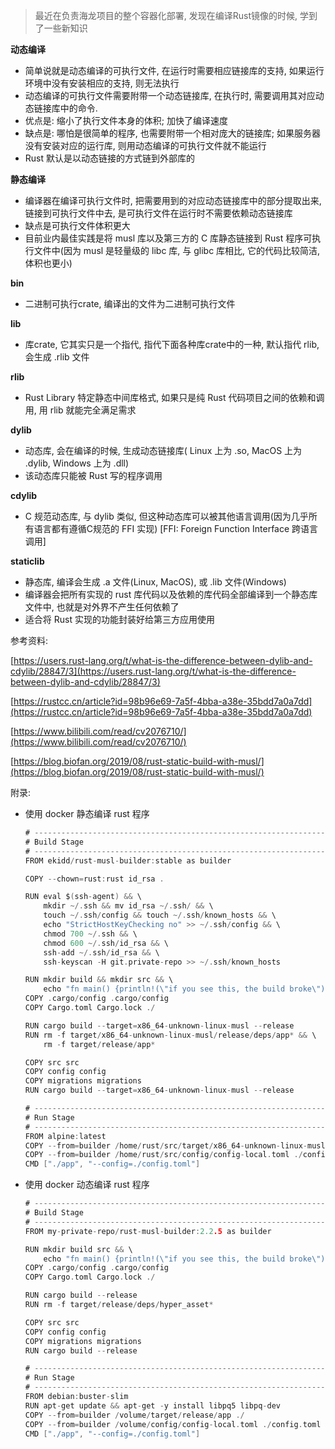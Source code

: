 > 最近在负责海龙项目的整个容器化部署, 发现在编译Rust镜像的时候, 学到了一些新知识

**动态编译**

- 简单说就是动态编译的可执行文件, 在运行时需要相应链接库的支持, 如果运行环境中没有安装相应的支持, 则无法执行
- 动态编译的可执行文件需要附带一个动态链接库, 在执行时, 需要调用其对应动态链接库中的命令.
- 优点是: 缩小了执行文件本身的体积; 加快了编译速度
- 缺点是: 哪怕是很简单的程序, 也需要附带一个相对庞大的链接库; 如果服务器没有安装对应的运行库, 则用动态编译的可执行文件就不能运行
- Rust 默认是以动态链接的方式链到外部库的

**静态编译**

- 编译器在编译可执行文件时, 把需要用到的对应动态链接库中的部分提取出来, 链接到可执行文件中去, 是可执行文件在运行时不需要依赖动态链接库
- 缺点是可执行文件体积更大
- 目前业内最佳实践是将 musl 库以及第三方的 C 库静态链接到 Rust 程序可执行文件中(因为 musl 是轻量级的 libc 库, 与 glibc 库相比, 它的代码比较简洁, 体积也更小)

**bin**

- 二进制可执行crate, 编译出的文件为二进制可执行文件

**lib**

- 库crate, 它其实只是一个指代, 指代下面各种库crate中的一种, 默认指代 rlib, 会生成 .rlib 文件

**rlib**

- Rust Library 特定静态中间库格式, 如果只是纯 Rust 代码项目之间的依赖和调用, 用 rlib 就能完全满足需求

**dylib**

- 动态库, 会在编译的时候, 生成动态链接库( Linux 上为 .so, MacOS 上为 .dylib, Windows 上为 .dll)
- 该动态库只能被 Rust 写的程序调用

**cdylib**

- C 规范动态库, 与 dylib 类似, 但这种动态库可以被其他语言调用(因为几乎所有语言都有遵循C规范的 FFI 实现) [FFI: Foreign Function Interface 跨语言调用]

**staticlib**

- 静态库, 编译会生成 .a 文件(Linux, MacOS), 或 .lib 文件(Windows)
- 编译器会把所有实现的 rust 库代码以及依赖的库代码全部编译到一个静态库文件中, 也就是对外界不产生任何依赖了
- 适合将 Rust 实现的功能封装好给第三方应用使用

参考资料:

[https://users.rust-lang.org/t/what-is-the-difference-between-dylib-and-cdylib/28847/3](https://users.rust-lang.org/t/what-is-the-difference-between-dylib-and-cdylib/28847/3)

[https://rustcc.cn/article?id=98b96e69-7a5f-4bba-a38e-35bdd7a0a7dd](https://rustcc.cn/article?id=98b96e69-7a5f-4bba-a38e-35bdd7a0a7dd)

[https://www.bilibili.com/read/cv2076710/](https://www.bilibili.com/read/cv2076710/)

[https://blog.biofan.org/2019/08/rust-static-build-with-musl/](https://blog.biofan.org/2019/08/rust-static-build-with-musl/)

附录:

- 使用 docker 静态编译 rust 程序

  ```go
  # ------------------------------------------------------------------------------
  # Build Stage
  # ------------------------------------------------------------------------------
  FROM ekidd/rust-musl-builder:stable as builder

  COPY --chown=rust:rust id_rsa .

  RUN eval $(ssh-agent) && \
      mkdir ~/.ssh && mv id_rsa ~/.ssh/ && \
      touch ~/.ssh/config && touch ~/.ssh/known_hosts && \
      echo "StrictHostKeyChecking no" >> ~/.ssh/config && \
      chmod 700 ~/.ssh && \
      chmod 600 ~/.ssh/id_rsa && \
      ssh-add ~/.ssh/id_rsa && \
      ssh-keyscan -H git.private-repo >> ~/.ssh/known_hosts

  RUN mkdir build && mkdir src && \
      echo "fn main() {println!(\"if you see this, the build broke\")}" > src/main.rs
  COPY .cargo/config .cargo/config
  COPY Cargo.toml Cargo.lock ./

  RUN cargo build --target=x86_64-unknown-linux-musl --release
  RUN rm -f target/x86_64-unknown-linux-musl/release/deps/app* && \
      rm -f target/release/app*

  COPY src src
  COPY config config
  COPY migrations migrations
  RUN cargo build --target=x86_64-unknown-linux-musl --release

  # ------------------------------------------------------------------------------
  # Run Stage
  # ------------------------------------------------------------------------------
  FROM alpine:latest
  COPY --from=builder /home/rust/src/target/x86_64-unknown-linux-musl/release/app ./
  COPY --from=builder /home/rust/src/config/config-local.toml ./config.toml
  CMD ["./app", "--config=./config.toml"]
  ```

- 使用 docker 动态编译 rust 程序

  ```go
  # ------------------------------------------------------------------------------
  # Build Stage
  # ------------------------------------------------------------------------------
  FROM my-private-repo/rust-musl-builder:2.2.5 as builder

  RUN mkdir build src && \
      echo "fn main() {println!(\"if you see this, the build broke\")}" > src/main.rs
  COPY .cargo/config .cargo/config
  COPY Cargo.toml Cargo.lock ./

  RUN cargo build --release
  RUN rm -f target/release/deps/hyper_asset*

  COPY src src
  COPY config config
  COPY migrations migrations
  RUN cargo build --release

  # ------------------------------------------------------------------------------
  # Run Stage
  # ------------------------------------------------------------------------------
  FROM debian:buster-slim
  RUN apt-get update && apt-get -y install libpq5 libpq-dev
  COPY --from=builder /volume/target/release/app ./
  COPY --from=builder /volume/config/config-local.toml ./config.toml
  CMD ["./app", "--config=./config.toml"]
  ```
